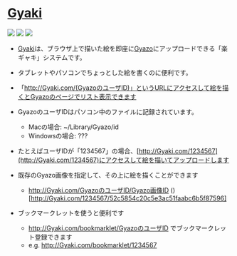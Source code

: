 # [Gyaki](http://Gyaki.com/)

![](http://gyazo.com/52c5854c20c5e3ac51faabc6b5f87596.png)
![](http://gyazo.com/cf139b72c14c86d56c1a710624c4f97c.png)
![](http://gyazo.com/747b880b4349fcb597224098904d21bd.png)

* [Gyaki](http://Gyaki.com/)は、ブラウザ上で描いた絵を即座に[Gyazo](http://Gyazo.com)にアップロードできる「楽ギャキ」システムです。
* タブレットやパソコンでちょっとした絵を書くのに便利です。
* 「http://Gyaki.com/(GyazoのユーザID)」というURLにアクセスして絵を描くとGyazoのページでリスト表示できます
 * GyazoのユーザIDはパソコン中のファイルに記録されています。
   * Macの場合: ~/Library/Gyazo/id   
   * Windowsの場合: ???
 * たとえばユーザIDが「1234567」の場合、[http://Gyaki.com/1234567](http://Gyaki.com/1234567)にアクセスして絵を描いてアップロードします
* 既存のGyazo画像を指定して、その上に絵を描くことができます
  * http://Gyaki.com/GyazoのユーザID/Gyazo画像ID
  ()[http://Gyaki.com/1234567/52c5854c20c5e3ac51faabc6b5f87596]
  
* ブックマークレットを使うと便利です
  * http://Gyaki.com/bookmarklet/GyazoのユーザID でブックマークレット登録できます
  * e.g. http://Gyaki.com/bookmarklet/1234567